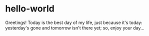 # hello-world

Greetings!
Today is the best day of my life, just because it's today: yesterday's gone and tomorrow isn't there yet; so, enjoy your day...
